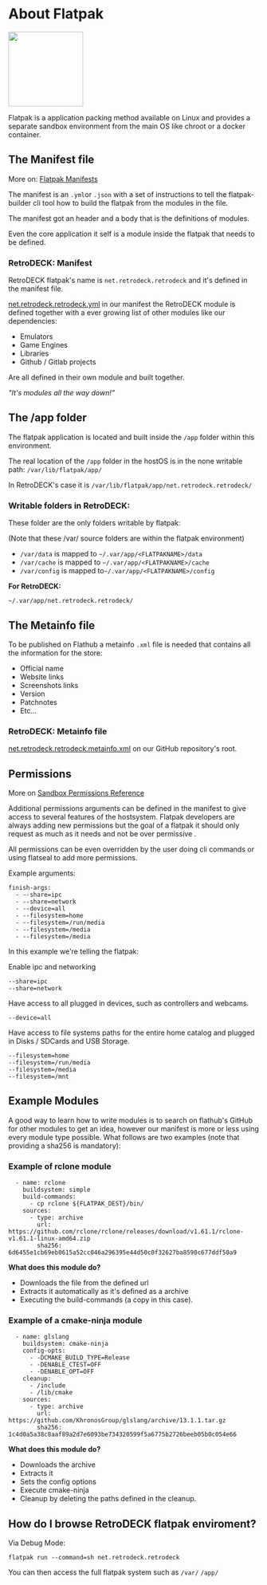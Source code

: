 # About Flatpak

<img src="../../../wiki_images/logos/flatpak-logo.png" width="150">

Flatpak is a application packing method available on Linux and provides a separate sandbox environment from the main OS like chroot or a docker container.

## The Manifest file
More on: [Flatpak Manifests](https://docs.flatpak.org/en/latest/manifests.html)

The manifest is an `.yml`or `.json` with a set of instructions to tell the flatpak-builder cli tool how to build the flatpak from the modules in the file.

The manifest got an header and a body that is the definitions of modules.

Even the core application it self is a module inside the flatpak that needs to be defined.


### RetroDECK: Manifest

RetroDECK flatpak's name is `net.retrodeck.retrodeck` and it's defined in the manifest file.

[net.retrodeck.retrodeck.yml](https://github.com/XargonWan/RetroDECK/blob/main/net.retrodeck.retrodeck.yml) in our manifest the RetroDECK module is defined together with a ever growing list of other modules like our dependencies:

- Emulators
- Game Engines
- Libraries
- Github / Gitlab projects

Are all defined in their own module and built together.

*"It's modules all the way down!"*

## The /app folder
The flatpak application is located and built inside the `/app` folder within this environment.

The real location of the `/app` folder in the hostOS is in the none writable path: `/var/lib/flatpak/app/`

In RetroDECK's case it is `/var/lib/flatpak/app/net.retrodeck.retrodeck/`

### Writable folders in RetroDECK:

These folder are the only folders writable by flatpak:

(Note that these /var/ source folders are within the flatpak environment)

- `/var/data` is mapped to  `~/.var/app/<FLATPAKNAME>/data`
- `/var/cache` is mapped to  `~/.var/app/<FLATPAKNAME>/cache`
- `/var/config` is mapped to`~/.var/app/<FLATPAKNAME>/config`

**For RetroDECK:**

`~/.var/app/net.retrodeck.retrodeck/`



## The Metainfo file

To be published on Flathub a metainfo `.xml` file is needed that contains all the information for the store:

- Official name
- Website links
- Screenshots links
- Version
- Patchnotes
- Etc...

### RetroDECK: Metainfo file

[net.retrodeck.retrodeck.metainfo.xml](https://github.com/XargonWan/RetroDECK/blob/main/net.retrodeck.retrodeck.metainfo.xml) on our GitHub repository's root.


## Permissions

More on [Sandbox Permissions Reference](https://docs.flatpak.org/en/latest/sandbox-permissions-reference.html)

Additional permissions arguments can be defined in the manifest to give access to several features of the hostsystem. Flatpak developers are always adding new permissions but the goal of a flatpak it should only request as much as it needs and not be over permissive .

All permissions can be even overridden by the user doing cli commands or using flatseal to add more permissions.

Example arguments:


```
finish-args:
  - --share=ipc
  - --share=network
  - --device=all
  - --filesystem=home
  - --filesystem=/run/media
  - --filesystem=/media
  - --filesystem=/media
```


In this example we're telling the flatpak:

Enable ipc and networking

```
--share=ipc
--share=network
```

Have access to all plugged in devices, such as controllers and webcams.

```
--device=all
```

Have access to file systems paths for the entire home catalog and plugged in Disks / SDCards and USB Storage.

```
--filesystem=home
--filesystem=/run/media
--filesystem=/media
--filesystem=/mnt
```


## Example Modules


A good way to learn how to write modules is to search on flathub's GitHub for other modules to get an idea, however our manifest is more or less using every module type possible. What follows are two examples (note that providing a sha256 is mandatory):

### Example of rclone module

```
  - name: rclone
    buildsystem: simple
    build-commands:
      - cp rclone ${FLATPAK_DEST}/bin/
    sources:
      - type: archive
        url: https://github.com/rclone/rclone/releases/download/v1.61.1/rclone-v1.61.1-linux-amd64.zip
        sha256: 6d6455e1cb69eb0615a52cc046a296395e44d50c0f32627ba8590c677ddf50a9
```

**What does this module do?**

- Downloads the file from the defined url
- Extracts it automatically as it's defined as a archive
- Executing the build-commands (a copy in this case).

### Example of a cmake-ninja module

```
  - name: glslang
    buildsystem: cmake-ninja
    config-opts:
      - -DCMAKE_BUILD_TYPE=Release
      - -DENABLE_CTEST=OFF
      - -DENABLE_OPT=OFF
    cleanup:
      - /include
      - /lib/cmake
    sources:
      - type: archive
        url: https://github.com/KhronosGroup/glslang/archive/13.1.1.tar.gz
        sha256: 1c4d0a5a38c8aaf89a2d7e6093be734320599f5a6775b2726beeb05b0c054e66
```

**What does this module do?**

- Downloads the archive
- Extracts it
- Sets the config options
- Execute cmake-ninja
- Cleanup by deleting the paths defined in the cleanup.


## How do I browse RetroDECK flatpak enviroment?

Via Debug Mode:

`flatpak run --command=sh net.retrodeck.retrodeck`

You can then access the full flatpak system such as `/var/` `/app/`

